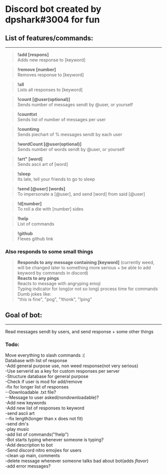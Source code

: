 # Discord bot created by dpshark#3004 for fun

## List of features/commands:
----------------------------

>**!add [respons]**     
>   Adds new response to [keyword]   

>**!remove [number]**   
>    Removes response to [keyword]

>**!all**       
>   Lists all responses to [keyword]

>**!count [@user(optional)]**      
>   Sends number of messages sendt by @user, or yourself

>**!counttxt**  
>   Sends list of number of messages per user    

>**!countimg**   
>   Sends piechart of % messages sendt by each user     

>**!wordCount [@user(optional)]**   
>   Sends number of words sendt by @user, or yourself

>**!art" [word]**   
>   Sends ascii art of [word]

>**!sleep**     
>   Its late, tell your friends to go to sleep

>**!send [@user] [words]**      
>   To impersonate a [@user], and send [word] from said [@user] 

>**!d[number]**     
>   To roll a die with [number] sides

>**!help**  
>   List of commands

>**!github**    
>   Flexes github link
### Also responds to some small things

>**Responds to any message containing [keyword]**      (currently weed, will be changed later to something more serious + be able to add keyword by commands in discord)  
>**Reacts to any pings**  
>   Reacts to message with angryping emoji     
>Typing indicator for long(or not so long) process time for commands   
>Dumb jokes like:   
> "this is fine", "pog", "!thonk", "!ping"


## Goal of bot:
-----
Read messages sendt by users, and send response + some other things

### Todo:
Move everything to slash commands :(    
Database with list of response      
-Add general purpose use, non weed response(not very serious)   
-Use serverid as a key for custom responses per server    
-Structure database for general purpose     
-Check if user is mod for add/remove    
-fix for longer list of responses   
--Downloadable .txt file?   
--Message to user asked(nondownloadable)?   
-Add new keywords   
-Add new list of responses to keyword    
-send ascii art     
--fix length(longer than x does not fit)    
-send dm's      
-play music     
-add list of commands("!help")      
-Bot starts typing whenever someone is typing?      
-Add description to bot     
-Send discord nitro emojies for users       
-clean up main, comments        
-delete message whenever someone talks bad about bot(adds *flavor*)     
-add error messages?